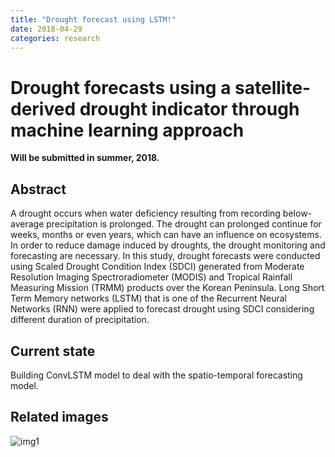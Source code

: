 ```yaml
---
title: "Drought forecast using LSTM!"
date: 2018-04-29
categories: research
---
```

# Drought forecasts using a satellite-derived drought indicator through machine learning approach

**Will be submitted in summer, 2018.**

## Abstract

A drought occurs when water deficiency resulting from recording below-average precipitation is prolonged. The drought can prolonged continue for weeks, months or even years, which can have an influence on ecosystems. In order to reduce damage induced by droughts, the drought monitoring and forecasting are necessary. In this study, drought forecasts were conducted using Scaled Drought Condition Index (SDCI) generated from Moderate Resolution Imaging Spectroradiometer (MODIS) and Tropical Rainfall Measuring Mission (TRMM) products over the Korean Peninsula. Long Short Term Memory networks (LSTM) that is one of the Recurrent Neural Networks (RNN) were applied to forecast drought using SDCI considering different duration of precipitation.

## Current state
Building ConvLSTM model to deal with the spatio-temporal forecasting model.

## Related images
![img1](https://www.dropbox.com/s/tgtnmblxzv89klm/fig1.png?dl=0)
